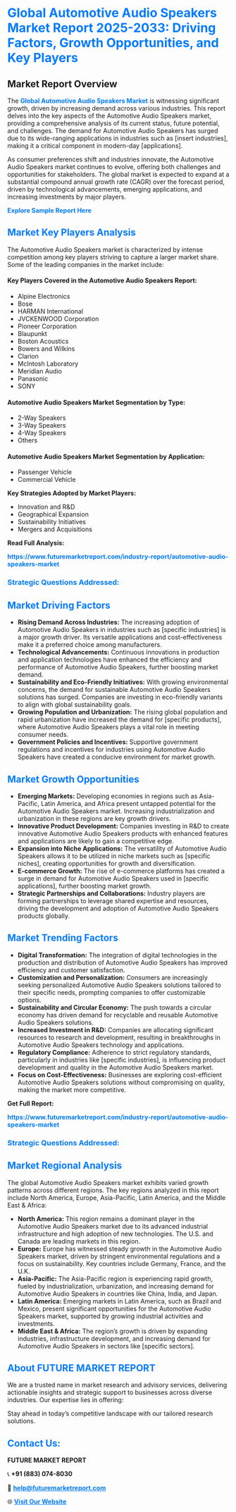 <h1 style="color: #007BFF;">Global Automotive Audio Speakers Market Report 2025-2033: Driving Factors, Growth Opportunities, and Key Players</h1>

<section id="overview">
<h2>Market Report Overview</h2>
<p>The <a href="https://www.futuremarketreport.com/industry-report/automotive-audio-speakers-market" style="color: #007BFF; text-decoration: none;"><strong>Global Automotive Audio Speakers Market</strong></a> is witnessing significant growth, driven by increasing demand across various industries. This report delves into the key aspects of the Automotive Audio Speakers market, providing a comprehensive analysis of its current status, future potential, and challenges. The demand for Automotive Audio Speakers has surged due to its wide-ranging applications in industries such as [insert industries], making it a critical component in modern-day [applications].</p>
<p>As consumer preferences shift and industries innovate, the Automotive Audio Speakers market continues to evolve, offering both challenges and opportunities for stakeholders. The global market is expected to expand at a substantial compound annual growth rate (CAGR) over the forecast period, driven by technological advancements, emerging applications, and increasing investments by major players.</p>
</section>

<section id="overview">
<p><a href="https://www.futuremarketreport.com/request-sample/reportId=41244" style="color: #007BFF; text-decoration: none;"><strong>Explore Sample Report Here</strong></a></p>
</section>

<section id="key-players">
<h2 style="color: #007BFF;">Market Key Players Analysis</h2>
<p>The Automotive Audio Speakers market is characterized by intense competition among key players striving to capture a larger market share. Some of the leading companies in the market include:</p>
<h4>Key Players Covered in the Automotive Audio Speakers Report:</h4>
<ul><li>Alpine Electronics</li><li>Bose</li><li>HARMAN International</li><li>JVCKENWOOD Corporation</li><li>Pioneer Corporation</li><li>Blaupunkt</li><li>Boston Acoustics</li><li>Bowers and Wilkins</li><li>Clarion</li><li>McIntosh Laboratory</li><li>Meridian Audio</li><li>Panasonic</li><li>SONY</li></ul>
<h4>Automotive Audio Speakers Market Segmentation by Type:</h4>
<ul><li>2-Way Speakers</li><li>3-Way Speakers</li><li>4-Way Speakers</li><li>Others</li></ul>

<h4>Automotive Audio Speakers Market Segmentation by Application:</h4>
<ul><li>Passenger Vehicle</li><li>Commercial Vehicle</li></ul>
<p><strong>Key Strategies Adopted by Market Players:</strong></p>
<ul>
<li>Innovation and R&D</li>
<li>Geographical Expansion</li>
<li>Sustainability Initiatives</li>
<li>Mergers and Acquisitions</li>
</ul>
</section>

<section>
<p><strong>Read Full Analysis: </strong></p><a href="https://www.futuremarketreport.com/industry-report/automotive-audio-speakers-market" style="color: #007BFF; text-decoration: none;"><strong>https://www.futuremarketreport.com/industry-report/automotive-audio-speakers-market</strong></a>
<h3 style="color: #007BFF;">Strategic Questions Addressed:</h3>
</section>

<section id="driving-factors">
<h2 style="color: #007BFF;">Market Driving Factors</h2>
<ul>
<li><strong>Rising Demand Across Industries:</strong> The increasing adoption of Automotive Audio Speakers in industries such as [specific industries] is a major growth driver. Its versatile applications and cost-effectiveness make it a preferred choice among manufacturers.</li>
<li><strong>Technological Advancements:</strong> Continuous innovations in production and application technologies have enhanced the efficiency and performance of Automotive Audio Speakers, further boosting market demand.</li>
<li><strong>Sustainability and Eco-Friendly Initiatives:</strong> With growing environmental concerns, the demand for sustainable Automotive Audio Speakers solutions has surged. Companies are investing in eco-friendly variants to align with global sustainability goals.</li>
<li><strong>Growing Population and Urbanization:</strong> The rising global population and rapid urbanization have increased the demand for [specific products], where Automotive Audio Speakers plays a vital role in meeting consumer needs.</li>
<li><strong>Government Policies and Incentives:</strong> Supportive government regulations and incentives for industries using Automotive Audio Speakers have created a conducive environment for market growth.</li>
</ul>
</section>

<section id="growth-opportunities">
<h2 style="color: #007BFF;">Market Growth Opportunities</h2>
<ul>
<li><strong>Emerging Markets:</strong> Developing economies in regions such as Asia-Pacific, Latin America, and Africa present untapped potential for the Automotive Audio Speakers market. Increasing industrialization and urbanization in these regions are key growth drivers.</li>
<li><strong>Innovative Product Development:</strong> Companies investing in R&D to create innovative Automotive Audio Speakers products with enhanced features and applications are likely to gain a competitive edge.</li>
<li><strong>Expansion into Niche Applications:</strong> The versatility of Automotive Audio Speakers allows it to be utilized in niche markets such as [specific niches], creating opportunities for growth and diversification.</li>
<li><strong>E-commerce Growth:</strong> The rise of e-commerce platforms has created a surge in demand for Automotive Audio Speakers used in [specific applications], further boosting market growth.</li>
<li><strong>Strategic Partnerships and Collaborations:</strong> Industry players are forming partnerships to leverage shared expertise and resources, driving the development and adoption of Automotive Audio Speakers products globally.</li>
</ul>
</section>

<section id="trending-factors">
<h2 style="color: #007BFF;">Market Trending Factors</h2>
<ul>
<li><strong>Digital Transformation:</strong> The integration of digital technologies in the production and distribution of Automotive Audio Speakers has improved efficiency and customer satisfaction.</li>
<li><strong>Customization and Personalization:</strong> Consumers are increasingly seeking personalized Automotive Audio Speakers solutions tailored to their specific needs, prompting companies to offer customizable options.</li>
<li><strong>Sustainability and Circular Economy:</strong> The push towards a circular economy has driven demand for recyclable and reusable Automotive Audio Speakers solutions.</li>
<li><strong>Increased Investment in R&D:</strong> Companies are allocating significant resources to research and development, resulting in breakthroughs in Automotive Audio Speakers technology and applications.</li>
<li><strong>Regulatory Compliance:</strong> Adherence to strict regulatory standards, particularly in industries like [specific industries], is influencing product development and quality in the Automotive Audio Speakers market.</li>
<li><strong>Focus on Cost-Effectiveness:</strong> Businesses are exploring cost-efficient Automotive Audio Speakers solutions without compromising on quality, making the market more competitive.</li>
</ul>
</section>

<section>
<p><strong>Get Full Report: </strong></p><a href="https://www.futuremarketreport.com/industry-report/automotive-audio-speakers-market" style="color: #007BFF; text-decoration: none;"><strong>https://www.futuremarketreport.com/industry-report/automotive-audio-speakers-market</strong></a>
<h3 style="color: #007BFF;">Strategic Questions Addressed:</h3>
</section>


<section id="regional-analysis">
<h2 style="color: #007BFF;">Market Regional Analysis</h2>
<p>The global Automotive Audio Speakers market exhibits varied growth patterns across different regions. The key regions analyzed in this report include North America, Europe, Asia-Pacific, Latin America, and the Middle East & Africa:</p>
<ul>
<li><strong>North America:</strong> This region remains a dominant player in the Automotive Audio Speakers market due to its advanced industrial infrastructure and high adoption of new technologies. The U.S. and Canada are leading markets in this region.</li>
<li><strong>Europe:</strong> Europe has witnessed steady growth in the Automotive Audio Speakers market, driven by stringent environmental regulations and a focus on sustainability. Key countries include Germany, France, and the U.K.</li>
<li><strong>Asia-Pacific:</strong> The Asia-Pacific region is experiencing rapid growth, fueled by industrialization, urbanization, and increasing demand for Automotive Audio Speakers in countries like China, India, and Japan.</li>
<li><strong>Latin America:</strong> Emerging markets in Latin America, such as Brazil and Mexico, present significant opportunities for the Automotive Audio Speakers market, supported by growing industrial activities and investments.</li>
<li><strong>Middle East & Africa:</strong> The region’s growth is driven by expanding industries, infrastructure development, and increasing demand for Automotive Audio Speakers in sectors like [specific sectors].</li>
</ul>
</section>

<footer>
<h2 style="color: #007BFF;">About FUTURE MARKET REPORT</h2>
<p>We are a trusted name in market research and advisory services, delivering actionable insights and strategic support to businesses across diverse industries. Our expertise lies in offering:</p>

<p>Stay ahead in today’s competitive landscape with our tailored research solutions.</p>

<h2 style="color: #007BFF;">Contact Us:</h2>
<p><strong>FUTURE MARKET REPORT</strong></p>
<p>📞 <strong>+91 (883) 074-8030</strong></p>
<p>📧 <strong><a href="mailto:help@futuremarketreport.com" style="color: #007BFF;">help@futuremarketreport.com</a></strong></p>
<p>🌐 <strong><a href="https://www.futuremarketreport.com/" style="color: #007BFF;">Visit Our Website</a></strong></p>
</footer>